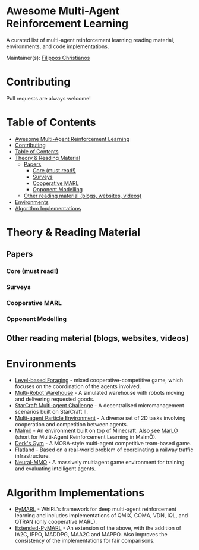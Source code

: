 # Awesome Multi-Agent Reinforcement Learning

A curated list of multi-agent reinforcement learning reading material, environments, and code implementations.

Maintainer(s): [Filippos Christianos](www.fchristianos.com)

# Contributing
Pull requests are always welcome!

# Table of Contents

- [Awesome Multi-Agent Reinforcement Learning](#awesome-multi-agent-reinforcement-learning)
- [Contributing](#contributing)
- [Table of Contents](#table-of-contents)
- [Theory & Reading Material](#theory--reading-material)
  - [Papers](#papers)
    - [Core (must read!)](#core-must-read)
    - [Surveys](#surveys)
    - [Cooperative MARL](#cooperative-marl)
    - [Opponent Modelling](#opponent-modelling)
  - [Other reading material (blogs, websites, videos)](#other-reading-material-blogs-websites-videos)
- [Environments](#environments)
- [Algorithm Implementations](#algorithm-implementations)

# Theory & Reading Material

## Papers
### Core (must read!)
### Surveys
### Cooperative MARL
### Opponent Modelling

## Other reading material (blogs, websites, videos)

# Environments

- [Level-based Foraging](www.github.com/semitable/lb-foraging) -  mixed cooperative-competitive game, which focuses on the coordination of the agents involved.
- [Multi-Robot Warehouse](www.github.com/semitable/robotic-warehouse) - A simulated warehouse with robots moving and delivering requested goods.
- [StarCraft Multi-agent Challenge](https://github.com/oxwhirl/smac) - A decentralised micromanagement scenarios built on StarCraft II.
- [Multi-agent Particle Environment](https://github.com/openai/multiagent-particle-envs) - A diverse set of 2D tasks involving cooperation and competition between agents.
- [Malmö](https://github.com/microsoft/malmo) - An environment built on top of Minecraft. Also see [MarLÖ](https://github.com/crowdAI/marLo) (short for Multi-Agent Reinforcement Learning in MalmÖ).
- [Derk's Gym](https://gym.derkgame.com/) - A MOBA-style multi-agent competitive team-based game.
- [Flatland](https://flatland.aicrowd.com/) - Based on a real-world problem of coordinating a railway traffic infrastructure.
- [Neural-MMO](https://jsuarez5341.github.io/) - A massively multiagent game environment for training and evaluating intelligent agents.

# Algorithm Implementations
- [PyMARL](https://github.com/oxwhirl/pymarl) - WhiRL's framework for deep multi-agent reinforcement learning and includes implementations of QMIX, COMA, VDN, IQL, and QTRAN (only cooperative MARL).
- [Extended-PyMARL](https://github.com/uoe-agents/epymarl) - An extension of the above, with the addition of IA2C, IPPO, MADDPG, MAA2C and MAPPO. Also improves the consistency of the implementations for fair comparisons.